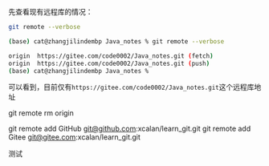 

先查看现有远程库的情况：

```bash
git remote --verbose
```



```bash
(base) cat@zhangjilindembp Java_notes % git remote --verbose

origin	https://gitee.com/code0002/Java_notes.git (fetch)
origin	https://gitee.com/code0002/Java_notes.git (push)
(base) cat@zhangjilindembp Java_notes % 
```

可以看到，目前仅有`https://gitee.com/code0002/Java_notes.git`这个远程库地址



git remote rm origin



git remote add GitHub git@github.com:xcalan/learn_git.git
git remote add Gitee git@gitee.com:xcalan/learn_git.git



测试
